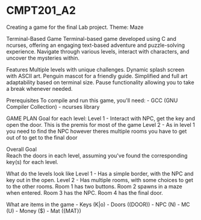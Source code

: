 # CMPT201_A2
Creating a game for the final Lab project. Theme: Maze

Terminal-Based Game
Terminal-based game developed using C and ncurses, offering an engaging text-based adventure and puzzle-solving experience. Navigate through various levels, interact with characters, and uncover the mysteries within.

Features
Multiple levels with unique challenges.
Dynamic splash screen with ASCII art.
Penguin mascot for a friendly guide.
Simplified and full art adaptability based on terminal size.
Pause functionality allowing you to take a break whenever needed.

Prerequisites
To compile and run this game, you'll need:
    - GCC (GNU Compiler Collection)
    - ncurses library


GAME PLAN
Goal for each level:
    Level 1 - Interact with NPC, get the key and open the door. This is the premis for most of the game
    Level 2 - As in level 1 you need to find the NPC however theres multiple rooms you have to get out of to get to the final door


Overall Goal   
Reach the doors in each level, assuming you've found the corresponding key(s) for each level.

What do the levels look like
    Level 1 - Has a simple border, with the NPC and key out in the open. 
    Level 2 - Has multiple rooms, with some choices to get to the other rooms. Room 1 has two buttons. Room 2 spawns in a maze when entered. Room 3 has the NPC. Room 4 has the final door.

What are items in the game
    - Keys (K|o)
    - Doors ((DOOR))
    - NPC (N)
    - MC (U)
    - Money ($)
    - Mat ({MAT})